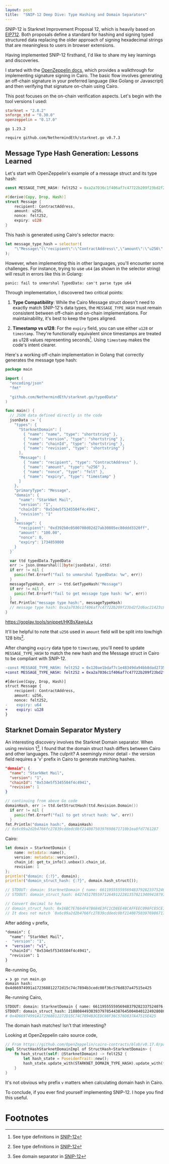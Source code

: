 ```yaml
---
layout: post
title:  "SNIP-12 Deep Dive: Type Hashing and Domain Separators"
---
```


SNIP-12 is Starknet Improvement Proposal 12, which is heavily based on [EIP712](https://eips.ethereum.org/EIPS/eip-712). Both proposals define a standard for hashing and signing typed structured data replacing the older approach of signing hexadecimal strings that are meaningless to users in browser extensions.

Having implemented SNIP-12 firsthand, I'd like to share my key learnings and discoveries.

I started with the [OpenZeppelin docs](https://docs.openzeppelin.com/contracts-cairo/0.11.0/guides/snip12), which provides a walkthrough for implementing signature signing in Cairo. The basic flow involves generating an off-chain signature in your preferred language (like Golang or Javascript) and then verifying that signature on-chain using Cairo.

This post focuses on the on-chain verification aspects. Let's begin with the tool versions I used:
```toml
starknet = "2.8.2"
snforge_std = "0.30.0"
openzeppelin = "0.17.0"
```

```
go 1.23.2

require github.com/NethermindEth/starknet.go v0.7.3
```


## Message Type Hash Generation: Lessons Learned

Let's start with OpenZeppelin's example of a message struct and its type hash:

```rust
const MESSAGE_TYPE_HASH: felt252 = 0xa2a7036c1f406af7c47722b209f23bd2f2d6ac21423c8c73bd92cf28409ee2;

#[derive(Copy, Drop, Hash)]
struct Message {
    recipient: ContractAddress,
    amount: u256,
    nonce: felt252,
    expiry: u128
}
```

This hash is generated using Cairo's selector macro:

```rust
let message_type_hash = selector!(
    "\"Message\"(\"recipient\":\"ContractAddress\",\"amount\":\"u256\",\"nonce\":\"felt\",\"expiry\":\"u64\")\"u256\"(\"low\":\"felt\",\"high\":\"felt\")"
);
```

However, when implementing this in other languages, you'll encounter some challenges. For instance, trying to use `u64` (as shown in the selector string) will result in errors like this in Golang:

```
panic: fail to unmarshal TypedData: can't parse type u64
```

Through implementation, I discovered two critical points:

1. **Type Compatibility**: While the Cairo Message struct doesn't need to exactly match SNIP-12's data types, the `MESSAGE_TYPE_HASH` must remain consistent between off-chain and on-chain implementations. For maintainability, it's best to keep the types aligned.

2. **Timestamp vs u128**: For the `expiry` field, you can use either `u128` or `timestamp`. They're functionally equivalent since timestamps are treated as u128 values representing seconds[^1]. Using `timestamp` makes the code's intent clearer.

Here's a working off-chain implementation in Golang that correctly generates the message type hash:


```go
package main

import (
  "encoding/json"
  "fmt"

  "github.com/NethermindEth/starknet.go/typedData"
)

func main() {
  // JSON data defined directly in the code
  jsonData := `{
    "types": {
      "StarknetDomain": [
        { "name": "name", "type": "shortstring" },
        { "name": "version", "type": "shortstring" },
        { "name": "chainId", "type": "shortstring" },
        { "name": "revision", "type": "shortstring" }
      ],
      "Message": [
        { "name": "recipient", "type": "ContractAddress" },
        { "name": "amount", "type": "u256" },
        { "name": "nonce", "type": "felt" },
        { "name": "expiry", "type": "timestamp" }
      ]
    },
    "primaryType": "Message",
    "domain": {
      "name": "StarkNet Mail",
      "version": "1",
      "chainId": "0x534e5f5345504f4c4941",
      "revision": "1"
    },
    "message": {
      "recipient": "0xd392b0c0500700d02d27ab30805ec80ddd3320ff",
      "amount": "100.00",
      "nonce": 0,
      "expiry": 1734859800
    }
  }`

  var ttd typedData.TypedData
  err := json.Unmarshal([]byte(jsonData), &ttd)
  if err != nil {
    panic(fmt.Errorf("fail to unmarshal TypedData: %w", err))
  }
  messageTypeHash, err := ttd.GetTypeHash("Message")
  if err != nil {
    panic(fmt.Errorf("fail to get message type hash: %w", err))
  }
  fmt.Println("message type hash:", messageTypeHash)
  // message type hash: 0xa2a7036c1f406af7c47722b209f23bd2f2d6ac21423c8c73bd92cf28409ee2
}
```
https://goplay.tools/snippet/HKBsXawjuLx


It'll be helpful to note that `u256` used in `amount` field will be split into low/high 128 bits[^1].

After changing `expiry` data type to `timestamp`, you'll need to update `MESSAGE_TYPE_HASH` to match the new hash and the Message struct in Cairo to be compliant with SNIP-12.

 ```diff
-const MESSAGE_TYPE_HASH: felt252 = 0x120ae1bdaf7c1e48349da94bb8dad27351ca115d6605ce345aee02d68d99ec1;
+const MESSAGE_TYPE_HASH: felt252 = 0xa2a7036c1f406af7c47722b209f23bd2f2d6ac21423c8c73bd92cf28409ee2;

 #[derive(Copy, Drop, Hash)]
 struct Message {
     recipient: ContractAddress,
     amount: u256,
     nonce: felt252,
-    expiry: u64
+    expiry: u128
 }
 ```

## Starknet Domain Separator Mystery

An interesting discovery involves the Starknet Domain separator. When using revision 1[^3], I found that the domain struct hash differs between Cairo and other languages. The culprit? A seemingly minor detail - the version field requires a 'v' prefix in Cairo to generate matching hashes.

```json
"domain": {
  "name": "StarkNet Mail",
  "version": "1",
  "chainId": "0x534e5f5345504f4c4941",
  "revision": 1
}
```

```go
// continuing from above Go code
domainHash, err := ttd.GetStructHash(ttd.Revision.Domain())
  if err != nil {
    panic(fmt.Errorf("fail to get struct hash: %w", err))
  }
fmt.Println("domain hash:", domainHash)
// 0x6c09a2d2b4766fc27839cddedc0bf21408750397698671710b1ea8fd7761287
```

Cairo:
```rust
let domain = StarknetDomain {
    name: metadata::name(),
    version: metadata::version(),
    chain_id: get_tx_info().unbox().chain_id,
    revision: 1
};
println!("domain: {:?}", domain);
println!("domain_struct_hash: {:?}", domain.hash_struct());

// STDOUT: domain: StarknetDomain { name: 6611955555956948379282337524076, version: 49, chain_id: 393402133025997798000961, revision: 1 }
// STDOUT: domain_struct_hash: 642745170559712649122281357821340941879369528611034460916757525855769477160

// Convert decimal to hex
// domain_struct_hash: 0x16BC7E7664F47B684E3FC1CD8EE48CAFFEEC098FC85CE1A024E820AA8A04028
// It does not match `0x6c09a2d2b4766fc27839cddedc0bf21408750397698671710b1ea8fd7761287`
```

After adding `v` prefix,

```diff
"domain": {
  "name": "StarkNet Mail",
-  "version": "1",
+  "version": "v1",
  "chainId": "0x534e5f5345504f4c4941",
  "revision": 1
}
```

Re-running Go,

```
✦ ❯ go run main.go
domain hash: 0x4d66974991a172368812272d15c74c7894b3cedc08f36c576d837a47515e425
```

Re-running Cairo,

```bash
STDOUT: domain: StarknetDomain { name: 6611955555956948379282337524076, version: 30257, chain_id: 393402133025997798000961, revision: 1 }
STDOUT: domain_struct_hash: 2188084493039379785443876450040401224928080773759018043323204526752587441189
# 0x4D66974991A172368812272D15C74C7894B3CEDC08F36C576D837A47515E425
```

The domain hash matches! Isn't that interesting?

Looking at OpenZeppelin cairo source code,

```rust
// From https://github.com/OpenZeppelin/cairo-contracts/blob/v0.17.0/packages/utils/src/cryptography/snip12.cairo#L35-L40
impl StructHashStarknetDomainImpl of StructHash<StarknetDomain> {
    fn hash_struct(self: @StarknetDomain) -> felt252 {
        let hash_state = PoseidonTrait::new();
        hash_state.update_with(STARKNET_DOMAIN_TYPE_HASH).update_with(*self).finalize()
    }
}
```

It's not obvious why prefix `v` matters when calculating domain hash in Cairo.

To conclude, if you ever find yourself implementing SNIP-12. I hope you find this useful.

# Footnotes

[^1]: See type definitions in [SNIP-12](https://github.com/starknet-io/SNIPs/blob/main/SNIPS/snip-12.md#how-to-work-with-each-type)

[^2]: I'm using Golang as a language choice in this post. You can use Python or Typescript starknet libraries as well.

[^3]: See domain separator in [SNIP-12](https://github.com/starknet-io/SNIPs/blob/main/SNIPS/snip-12.md#domain-separator)